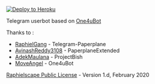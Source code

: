 <p align=""><a href="https://heroku.com/deploy?template=https://github.com/nangis-project/NangisBot/tree/nangis"> <img src="https://camo.githubusercontent.com/83b0e95b38892b49184e07ad572c94c8038323fb/68747470733a2f2f7777772e6865726f6b7563646e2e636f6d2f6465706c6f792f627574746f6e2e737667" alt="Deploy to Heroku" /></a></p>

Telegram userbot based on [One4uBot](https://github.com/MoveAngel/One4uBot)

Thanks to :
* [RaphielGang](https://github.com/RaphielGang) - Telegram-Paperplane
* [AvinashReddy3108](https://github.com/AvinashReddy3108) - PaperplaneExtended
* [AdekMaulana](https://github.com/adekmaulana) - ProjectBish
* [MoveAngel](https://github.com/MoveAngel) - One4uBot

[Raphielscape Public License](https://github.com/afdulfauzan/NangisBot/blob/nangis/LICENSE) - Version 1.d, February 2020
